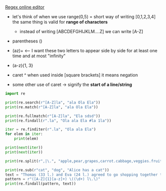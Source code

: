 [Regex online editor](https://regex101.com/)

- let's think of when we use range(0,5) = short way of writing [0,1,2,3,4]  the same thing is valid for **range of
  characters**
    - instead of writing [ABCDEFGHIJKLM....Z]  we can write [A-Z]


- parentheses ()

- (az)+ <-- I want these two letters to appear side by side for at least one time
  and at most "infinity"

- (a-z){1, 3}
- caret ^ when used inside [square brackets] it means negation
- some other use of caret
  -> signify the **start of a line/string**

```python
import re

print(re.search(r"[A-Z]la", "ala Ola Ela"))
print(re.match(r"[A-Z]la", "ala Ola Ela"))

print(re.fullmatch(r"[A-Z]la", "Ela sdsd"))
print(re.findall(r".la", "Ola ala Ela #la 1la"))

iter = re.finditer(r".la", "Ola ala Ela")
for elem in iter:
    print(elem)

print(next(iter))
print(next(iter))

print(re.split(r",|\.", "apple,pear,grapes,carrot.cabbage,veggies.fruit,yard"))

print(re.sub(r"cat", "dog", "Alice has a cat"))
text = "Thomas (33 l.) and Eva (24 l.) agreed to go shopping together tomorrow"
pattern = r"([A-Z]{1}[a-z]+) \((\d+) l\.\)"
print(re.findall(pattern, text))
```